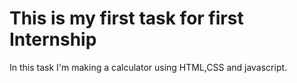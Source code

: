 # This is my first task for first Internship
  In  this task I'm making a calculator using HTML,CSS and javascript.
